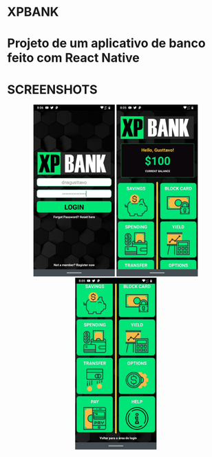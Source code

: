 # XPBANK
# Projeto de um aplicativo de banco feito com React Native

# SCREENSHOTS
<center>
<img src=screenshots/ss1.jpg height="400" width="189">
<img src=screenshots/ss2.jpg height="400" width="189">
<img src=screenshots/ss3.jpg height="400" width="189">
</center>
